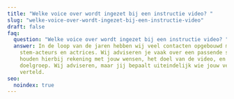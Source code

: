 ```yaml
---
title: "Welke voice over wordt ingezet bij een instructie video? "
slug: "welke-voice-over-wordt-ingezet-bij-een-instructie-video"
draft: false
faq:
  question: "Welke voice over wordt ingezet bij een instructie video? "
  answer: In de loop van de jaren hebben wij veel contacten opgebouwd met
    stem-acteurs en actrices. Wij adviseren je vaak over een passende stem, en
    houden hierbij rekening met jouw wensen, het doel van de video, en haar
    doelgroep. Wij adviseren, maar jij bepaalt uiteindelijk wie jouw verhaalt
    verteld.
seo:
  noindex: true
---
```


